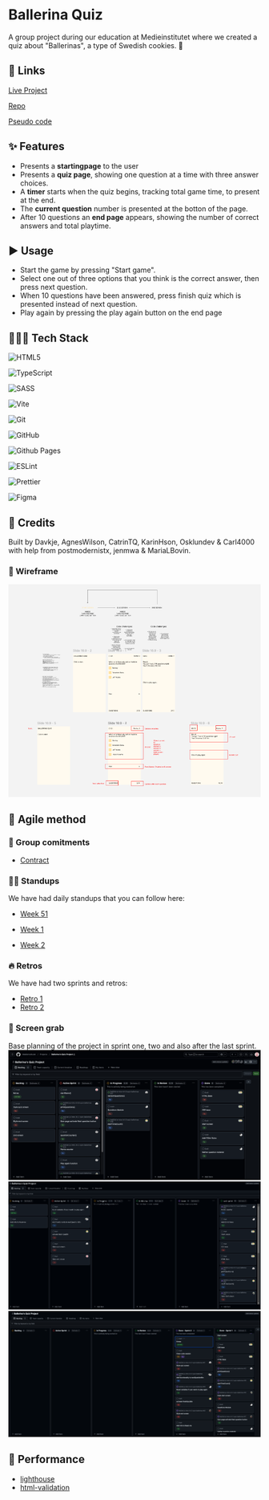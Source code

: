 # Ballerina Quiz

A group project during our education at Medieinstitutet where we created a quiz about "Ballerinas", a type of Swedish cookies. 🍪

## 🔗 Links
[Live Project](https://medieinstitutet.github.io/fed24d-js-intro-inl-2-quiz-ballerinas/)

[Repo](https://github.com/Medieinstitutet/fed24d-js-intro-inl-2-quiz-ballerinas/)

[Pseudo code](pseudokod.md)

## ✨ Features
- Presents a **startingpage** to the user
- Presents a **quiz page**, showing one question at a time with three answer choices. 
- A **timer** starts when the quiz begins, tracking total game time, to present at the end. 
- The **current question** number is presented at the botton of the page. 
- After 10 questions an **end page** appears, showing the number of correct answers and total playtime. 

## ▶️ Usage
- Start the game by pressing "Start game".
- Select one out of three options that you think is the correct answer, then press next question.
- When 10 questions have been answered, press finish quiz which is presented instead of next question.
- Play again by pressing the play again button on the end page

## 👩🏻‍💻 Tech Stack
![HTML5](https://img.shields.io/badge/html5-%23E34F26.svg?style=for-the-badge&logo=html5&logoColor=white)

![TypeScript](https://img.shields.io/badge/typescript-%23007ACC.svg?style=for-the-badge&logo=typescript&logoColor=white)
    
![SASS](https://img.shields.io/badge/SASS-hotpink.svg?style=for-the-badge&logo=SASS&logoColor=white)

![Vite](https://img.shields.io/badge/vite-%23646CFF.svg?style=for-the-badge&logo=vite&logoColor=white) 

![Git](https://img.shields.io/badge/git-%23F05033.svg?style=for-the-badge&logo=git&logoColor=white)

![GitHub](https://img.shields.io/badge/github-%23121011.svg?style=for-the-badge&logo=github&logoColor=white)

![Github Pages](https://img.shields.io/badge/github%20pages-121013?style=for-the-badge&logo=github&logoColor=white)

![ESLint](https://img.shields.io/badge/ESLint-4B3263?style=for-the-badge&logo=eslint&logoColor=white) 

![Prettier](https://img.shields.io/badge/prettier-%23F7B93E.svg?style=for-the-badge&logo=prettier&logoColor=black)

![Figma](https://img.shields.io/badge/figma-%23F24E1E.svg?style=for-the-badge&logo=figma&logoColor=white)

## 👏 Credits
Built by Davkje, AgnesWilson, CatrinTQ, KarinHson, Osklundev & Carl4000 with help from postmodernistx, jenmwa & MariaLBovin.

### 🎨 Wireframe

![Wireframe](assets/screenshots/wireframe.png)

## 🎯 Agile method

### 📝 Group comitments 
- [Contract](comitments.md)

### 🙋‍♀️ Standups 
We have had daily standups that you can follow here:

- [Week 51](dailies/v.51.md)

- [Week 1](dailies/v1.md)

- [Week 2](dailies/v2.md)

### 🔥 Retros
We have had two sprints and retros:

- [Retro 1](assets/screenshots/retro-one.png)
- [Retro 2](assets/screenshots/retro-two.png)

### 📸 Screen grab

Base planning of the project in sprint one, two and also after the last sprint. 
![Screenshot of sprint one planning/backlog planning](assets/screenshots/sprint-one-planning.png)
![Screenshot of sprint two planning/backlog planning](assets/screenshots/sprint-two-planning.png)
![Screenshot of plannning/backlog after the second sprint](assets/screenshots/sprint-two-done.png)


## 🚀 Performance

- [lighthouse](assets/screenshots/lighthouse.png)
- [html-validation](assets/screenshots/html-validation.png)
